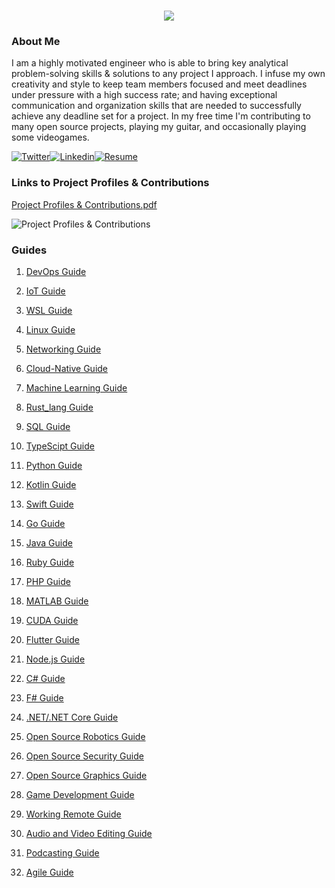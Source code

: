 <h1 align="center">
 <img src="https://user-images.githubusercontent.com/45159366/81243342-6c350f00-8fc4-11ea-9037-9cbe0f7bf3ff.png">
</h1>

### About Me
I am a highly motivated engineer who is able to bring key analytical problem-solving skills & solutions to any project I approach. I infuse my own creativity and style to keep team members focused and meet deadlines under pressure with a high success rate; and having exceptional communication and organization skills that are needed to successfully achieve any deadline set for a project. In my free time I'm contributing to many open source projects, playing my guitar, and occasionally playing some videogames.

[![Twitter](https://user-images.githubusercontent.com/45159366/85327986-bdba3000-b484-11ea-87f0-20be14e54852.png)](https://twitter.com/Miker256)[![Linkedin](https://user-images.githubusercontent.com/45159366/85327989-beeb5d00-b484-11ea-9996-d6042a365e34.png)](https://www.linkedin.com/in/michael-royal-b923b4134/)[![Resume](https://user-images.githubusercontent.com/45159366/85609897-5e3a5c80-b60b-11ea-94d4-751c7385e80a.png)](https://github.com/mikeroyal/mikeroyal.github.io/files/5170773/Michael-Royal-Resume.pdf)

### Links to Project Profiles & Contributions

[Project Profiles & Contributions.pdf](https://github.com/mikeroyal/mikeroyal.github.io/files/4875593/Links.to.Project.Contributions.pdf)

![Project Profiles & Contributions](https://user-images.githubusercontent.com/45159366/86542054-ed2a5d00-bec6-11ea-875e-9909383fe64c.png)

### Guides

1. [DevOps Guide](https://salsa.debian.org/mikeroyal-guest/devops)

2. [IoT Guide](https://github.com/mikeroyal/IoT-Guide)

3. [WSL Guide](https://github.com/mikeroyal/WSL-Guide)

4. [Linux Guide](https://github.com/mikeroyal/Linux-Guide)

5. [Networking Guide](https://github.com/mikeroyal/Networking-Guide)

6. [Cloud-Native Guide](https://github.com/mikeroyal/Cloud-Native-Guide)

7. [Machine Learning Guide](https://gitlab.com/maos20008/intro-to-machine-learning)

8. [Rust_lang Guide](https://github.com/mikeroyal/Rust_lang-Guide)

9. [SQL Guide](https://github.com/mikeroyal/SQL-Guide)

10. [TypeScipt Guide](https://github.com/mikeroyal/TypeScript-Guide)

11. [Python Guide](https://github.com/mikeroyal/Python-Guide)

12. [Kotlin Guide](https://github.com/mikeroyal/Kotlin-Guide)

13. [Swift Guide](https://github.com/mikeroyal/Swift-Guide)

14. [Go Guide](https://github.com/mikeroyal/Go-Guide)

15. [Java Guide](https://github.com/mikeroyal/Java-Guide)

16. [Ruby Guide](https://github.com/mikeroyal/Ruby-Guide)

17. [PHP Guide](https://github.com/mikeroyal/PHP-Guide)

18. [MATLAB Guide](https://github.com/mikeroyal/MATLAB-Guide)

19. [CUDA Guide](https://github.com/mikeroyal/CUDA-Guide)

18. [Flutter Guide](https://github.com/mikeroyal/Flutter-Guide)

19. [Node.js Guide](https://github.com/mikeroyal/Node.js-Guide)

20. [C# Guide](https://github.com/mikeroyal/C-Sharp-Guide)

21. [F# Guide](https://github.com/mikeroyal/F-Sharp-Guide)

20. [.NET/.NET Core Guide](https://github.com/mikeroyal/.NET-Guide)

21. [Open Source Robotics Guide](https://invent.kde.org/mikeroyal/robotics)

22. [Open Source Security Guide](https://salsa.debian.org/mikeroyal-guest/open-source-security-guide)

23. [Open Source Graphics Guide](https://gitlab.com/maos20008/open-source-3d-modeling-guide)

24. [Game Development Guide](https://github.com/mikeroyal/Game-Development-Guide)

25. [Working Remote Guide](https://github.com/mikeroyal/Working-Remote-Guide)

26. [Audio and Video Editing Guide](https://github.com/mikeroyal/Audio-and-Video-Editing-Guide)

27. [Podcasting Guide](https://github.com/mikeroyal/Podcasting-Guide)

28. [Agile Guide](https://github.com/mikeroyal/Agile-Guide)

